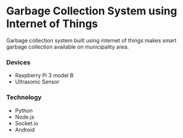 # Garbage Collection System using Internet of Things

Garbage collection system built using internet of things makes smart garbage collection available on municipality area.

### Devices

* Raspberry Pi 3 model B
* Ultrasonic Sensor

### Technology

* Python
* Node.js
* Socket.io
* Android

